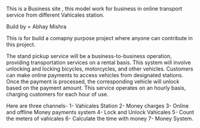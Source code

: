 
 <!-- Stand_pickup formate -->

 This is a Business site , this model work for business in online transport service from different Vahicales station.

Build by = Abhay Mishra 

This is for build a comapny purpose project where anyone can contribute in this project.



The stand pickup service will be a business-to-business operation, providing transportation services on a rental basis. This system will involve unlocking and locking bicycles, motorcycles, and other vehicles. Customers can make online payments to access vehicles from designated stations. Once the payment is processed, the corresponding vehicle will unlock based on the payment amount. This service operates on an hourly basis, charging customers for each hour of use.

Here are three channels- 
1- Vahicales Station 
2- Money charges 
3- Online and offline Money payments system
4- Lock and Unlock Vahicales
5- Count the meters of vahicales
6- Calculate the  time with money
7- Money System.
